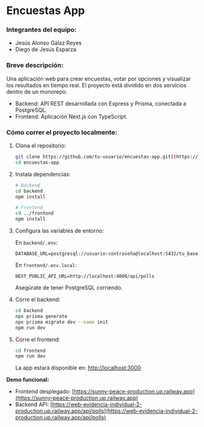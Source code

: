 # Encuestas App

### Integrantes del equipo:

* Jesús Alonso Galaz Reyes
* Diego de Jesús Esparza

### Breve descripción:
Una aplicación web para crear encuestas, votar por opciones y visualizar los resultados en tiempo real.
El proyecto está dividido en dos servicios dentro de un monorepo:

* Backend: API REST desarrollada con Express y Prisma, conectada a PostgreSQL.
* Frontend: Aplicación Next.js con TypeScript.

### Cómo correr el proyecto localmente:

1. Clona el repositorio:

   ```bash
   git clone https://github.com/tu-usuario/encuestas-app.git](https://github.com/jgalazr03/web-evidencia-individual-2
   cd encuestas-app
   ```

2. Instala dependencias:

   ```bash
   # Backend
   cd backend
   npm install

   # Frontend
   cd ../frontend
   npm install
   ```

3. Configura las variables de entorno:

   En `backend/.env`:

   ```
   DATABASE_URL=postgresql://usuario:contraseña@localhost:5432/tu_basedatos
   ```

   En `frontend/.env.local`:

   ```
   NEXT_PUBLIC_API_URL=http://localhost:4000/api/polls
   ```

   Asegúrate de tener PostgreSQL corriendo.

4. Corre el backend:

   ```bash
   cd backend
   npx prisma generate
   npx prisma migrate dev --name init
   npm run dev
   ```

5. Corre el frontend:

   ```bash
   cd frontend
   npm run dev
   ```

   La app estará disponible en: [http://localhost:3000](http://localhost:3000)

**Demo funcional:**

* Frontend desplegado: [https://sunny-peace-production.up.railway.app](https://sunny-peace-production.up.railway.app)
* Backend API: [https://web-evidencia-individual-2-production.up.railway.app/api/polls](https://web-evidencia-individual-2-production.up.railway.app/api/polls)
